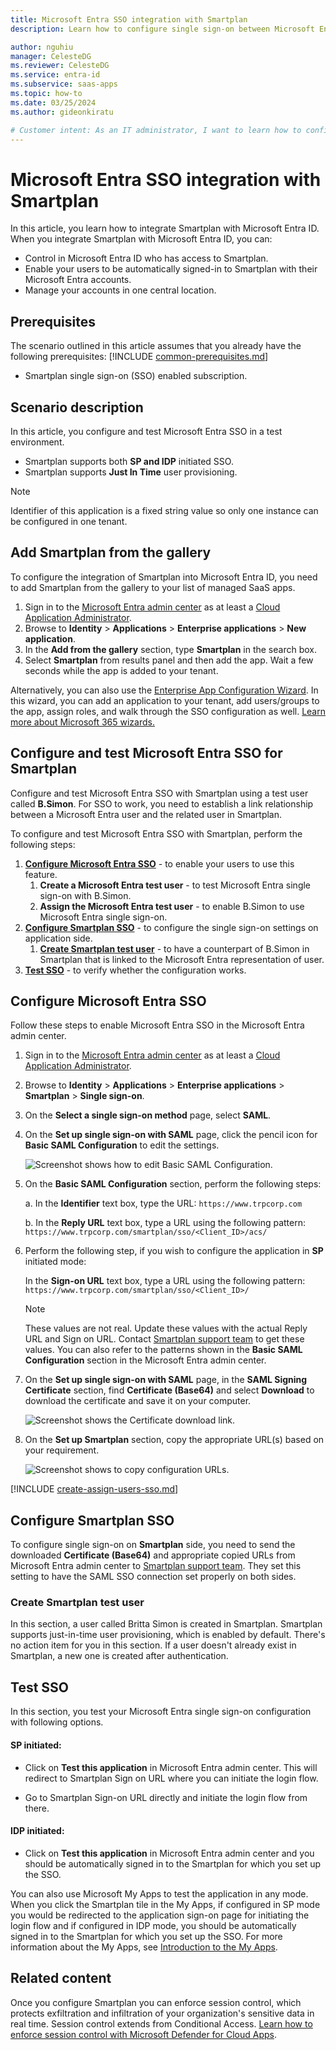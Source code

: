 ```yaml
---
title: Microsoft Entra SSO integration with Smartplan
description: Learn how to configure single sign-on between Microsoft Entra ID and Smartplan.

author: nguhiu
manager: CelesteDG
ms.reviewer: CelesteDG
ms.service: entra-id
ms.subservice: saas-apps
ms.topic: how-to
ms.date: 03/25/2024
ms.author: gideonkiratu

# Customer intent: As an IT administrator, I want to learn how to configure single sign-on between Microsoft Entra ID and Smartplan so that I can control who has access to Smartplan, enable automatic sign-in with Microsoft Entra accounts, and manage my accounts in one central location.
---
```


# Microsoft Entra SSO integration with Smartplan

In this article,  you learn how to integrate Smartplan with Microsoft Entra ID. When you integrate Smartplan with Microsoft Entra ID, you can:

* Control in Microsoft Entra ID who has access to Smartplan.
* Enable your users to be automatically signed-in to Smartplan with their Microsoft Entra accounts.
* Manage your accounts in one central location.

## Prerequisites
The scenario outlined in this article assumes that you already have the following prerequisites:
[!INCLUDE [common-prerequisites.md](~/identity/saas-apps/includes/common-prerequisites.md)]
* Smartplan single sign-on (SSO) enabled subscription.

## Scenario description

In this article,  you configure and test Microsoft Entra SSO in a test environment.

* Smartplan supports both **SP and IDP** initiated SSO.
* Smartplan supports **Just In Time** user provisioning.

> [!NOTE]
> Identifier of this application is a fixed string value so only one instance can be configured in one tenant.

## Add Smartplan from the gallery

To configure the integration of Smartplan into Microsoft Entra ID, you need to add Smartplan from the gallery to your list of managed SaaS apps.

1. Sign in to the [Microsoft Entra admin center](https://entra.microsoft.com) as at least a [Cloud Application Administrator](~/identity/role-based-access-control/permissions-reference.md#cloud-application-administrator).
1. Browse to **Identity** > **Applications** > **Enterprise applications** > **New application**.
1. In the **Add from the gallery** section, type **Smartplan** in the search box.
1. Select **Smartplan** from results panel and then add the app. Wait a few seconds while the app is added to your tenant.

Alternatively, you can also use the [Enterprise App Configuration Wizard](https://portal.office.com/AdminPortal/home?Q=Docs#/azureadappintegration). In this wizard, you can add an application to your tenant, add users/groups to the app, assign roles, and walk through the SSO configuration as well. [Learn more about Microsoft 365 wizards.](/microsoft-365/admin/misc/azure-ad-setup-guides)

## Configure and test Microsoft Entra SSO for Smartplan

Configure and test Microsoft Entra SSO with Smartplan using a test user called **B.Simon**. For SSO to work, you need to establish a link relationship between a Microsoft Entra user and the related user in Smartplan.

To configure and test Microsoft Entra SSO with Smartplan, perform the following steps:

1. **[Configure Microsoft Entra SSO](#configure-microsoft-entra-sso)** - to enable your users to use this feature.
    1. **Create a Microsoft Entra test user** - to test Microsoft Entra single sign-on with B.Simon.
    1. **Assign the Microsoft Entra test user** - to enable B.Simon to use Microsoft Entra single sign-on.
1. **[Configure Smartplan SSO](#configure-smartplan-sso)** - to configure the single sign-on settings on application side.
    1. **[Create Smartplan test user](#create-smartplan-test-user)** - to have a counterpart of B.Simon in Smartplan that is linked to the Microsoft Entra representation of user.
1. **[Test SSO](#test-sso)** - to verify whether the configuration works.

## Configure Microsoft Entra SSO

Follow these steps to enable Microsoft Entra SSO in the Microsoft Entra admin center.

1. Sign in to the [Microsoft Entra admin center](https://entra.microsoft.com) as at least a [Cloud Application Administrator](~/identity/role-based-access-control/permissions-reference.md#cloud-application-administrator).
1. Browse to **Identity** > **Applications** > **Enterprise applications** > **Smartplan** > **Single sign-on**.
1. On the **Select a single sign-on method** page, select **SAML**.
1. On the **Set up single sign-on with SAML** page, click the pencil icon for **Basic SAML Configuration** to edit the settings.

   ![Screenshot shows how to edit Basic SAML Configuration.](common/edit-urls.png "Basic Configuration")

1. On the **Basic SAML Configuration** section, perform the following steps:

    a. In the **Identifier** text box, type the URL:
    `https://www.trpcorp.com`

    b. In the **Reply URL** text box, type a URL using the following pattern:
    `https://www.trpcorp.com/smartplan/sso/<Client_ID>/acs/`

1. Perform the following step, if you wish to configure the application in **SP** initiated mode:

    In the **Sign-on URL** text box, type a URL using the following pattern:
    `https://www.trpcorp.com/smartplan/sso/<Client_ID>/`

	> [!NOTE]
	> These values are not real. Update these values with the actual Reply URL and Sign on URL. Contact [Smartplan support team](mailto:support@trpcorp.com) to get these values. You can also refer to the patterns shown in the **Basic SAML Configuration** section in the Microsoft Entra admin center.

1. On the **Set up single sign-on with SAML** page, in the **SAML Signing Certificate** section, find **Certificate (Base64)** and select **Download** to download the certificate and save it on your computer.

	![Screenshot shows the Certificate download link.](common/certificatebase64.png "Certificate")

1. On the **Set up Smartplan** section, copy the appropriate URL(s) based on your requirement.

	![Screenshot shows to copy configuration URLs.](common/copy-configuration-urls.png "Metadata")

<a name='create-a-microsoft-entra-id-test-user'></a>

[!INCLUDE [create-assign-users-sso.md](~/identity/saas-apps/includes/create-assign-users-sso.md)]

## Configure Smartplan SSO

To configure single sign-on on **Smartplan** side, you need to send the downloaded **Certificate (Base64)** and appropriate copied URLs from Microsoft Entra admin center to [Smartplan support team](mailto:support@trpcorp.com). They set this setting to have the SAML SSO connection set properly on both sides.

### Create Smartplan test user

In this section, a user called Britta Simon is created in Smartplan. Smartplan supports just-in-time user provisioning, which is enabled by default. There's no action item for you in this section. If a user doesn't already exist in Smartplan, a new one is created after authentication.

## Test SSO
 
In this section, you test your Microsoft Entra single sign-on configuration with following options.
 
#### SP initiated:
 
* Click on **Test this application** in Microsoft Entra admin center. This will redirect to Smartplan Sign on URL where you can initiate the login flow.  
 
* Go to Smartplan Sign-on URL directly and initiate the login flow from there.
 
#### IDP initiated:
 
* Click on **Test this application** in Microsoft Entra admin center and you should be automatically signed in to the Smartplan for which you set up the SSO.
 
You can also use Microsoft My Apps to test the application in any mode. When you click the Smartplan tile in the My Apps, if configured in SP mode you would be redirected to the application sign-on page for initiating the login flow and if configured in IDP mode, you should be automatically signed in to the Smartplan for which you set up the SSO. For more information about the My Apps, see [Introduction to the My Apps](https://support.microsoft.com/account-billing/sign-in-and-start-apps-from-the-my-apps-portal-2f3b1bae-0e5a-4a86-a33e-876fbd2a4510).

## Related content

Once you configure Smartplan you can enforce session control, which protects exfiltration and infiltration of your organization's sensitive data in real time. Session control extends from Conditional Access. [Learn how to enforce session control with Microsoft Defender for Cloud Apps](/cloud-app-security/proxy-deployment-any-app).
